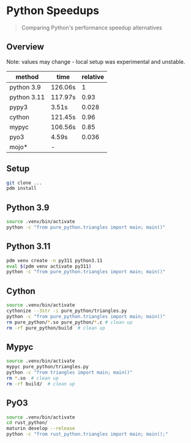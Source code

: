 # Python Speedups

> Comparing Python's performance speedup alternatives

## Overview

Note: values may change - local setup was experimental and unstable.

| method      | time    | relative |
| ----------- | ------- | -------- |
| python 3.9  | 126.06s | 1        |
| python 3.11 | 117.97s | 0.93     |
| pypy3       | 3.51s   | 0.028    |
| cython      | 121.45s | 0.96     |
| mypyc       | 106.56s | 0.85     |
| pyo3        | 4.59s   | 0.036    |
| mojo*       | -       |          |


## Setup

```bash
git clone ...
pdm install
```

## Python 3.9

```bash
source .venv/bin/activate
python -c "from pure_python.triangles import main; main()"
```

## Python 3.11

```bash
pdm venv create -n py311 python3.11
eval $(pdm venv activate py311)
python -c "from pure_python.triangles import main; main()"
```

## Cython

```bash
source .venv/bin/activate
cythonize --3str -i pure_python/triangles.py
python -c "from pure_python.triangles import main; main()"
rm pure_python/*.so pure_python/*.c # clean up
rm -rf pure_python/build  # clean up
```

## Mypyc

```bash
source .venv/bin/activate
mypyc pure_python/triangles.py
python -c "from triangles import main; main()"
rm *.so  # clean up
rm -rf build/  # clean up
```

## PyO3

```bash
source .venv/bin/activate
cd rust_python/
maturin develop --release
python -c "from rust_python.triangles import main; main();"
```